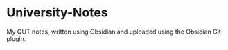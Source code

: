 # University-Notes
My QUT notes, written using Obsidian and uploaded using the Obsidian Git plugin.
